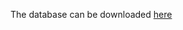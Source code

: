 
The database can be downloaded [here](https://github.com/wcota/covid19br/blob/master/cases-brazil-cities-time.csv)
